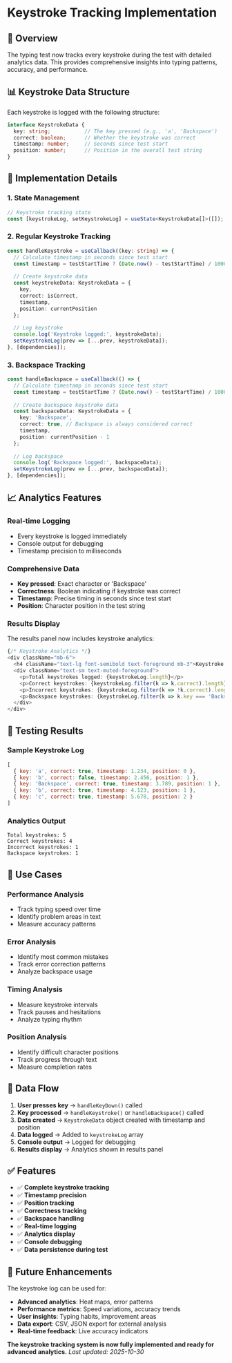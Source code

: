 # Keystroke Tracking Implementation

## 🎯 Overview

The typing test now tracks every keystroke during the test with detailed analytics data. This provides comprehensive insights into typing patterns, accuracy, and performance.

## 📊 Keystroke Data Structure

Each keystroke is logged with the following structure:

```typescript
interface KeystrokeData {
  key: string;           // The key pressed (e.g., 'a', 'Backspace')
  correct: boolean;      // Whether the keystroke was correct
  timestamp: number;     // Seconds since test start
  position: number;      // Position in the overall test string
}
```

## 🔧 Implementation Details

### 1. **State Management**
```typescript
// Keystroke tracking state
const [keystrokeLog, setKeystrokeLog] = useState<KeystrokeData[]>([]);
```

### 2. **Regular Keystroke Tracking**
```typescript
const handleKeystroke = useCallback((key: string) => {
  // Calculate timestamp in seconds since test start
  const timestamp = testStartTime ? (Date.now() - testStartTime) / 1000 : 0;
  
  // Create keystroke data
  const keystrokeData: KeystrokeData = {
    key,
    correct: isCorrect,
    timestamp,
    position: currentPosition
  };
  
  // Log keystroke
  console.log('Keystroke logged:', keystrokeData);
  setKeystrokeLog(prev => [...prev, keystrokeData]);
}, [dependencies]);
```

### 3. **Backspace Tracking**
```typescript
const handleBackspace = useCallback(() => {
  // Calculate timestamp in seconds since test start
  const timestamp = testStartTime ? (Date.now() - testStartTime) / 1000 : 0;
  
  // Create backspace keystroke data
  const backspaceData: KeystrokeData = {
    key: 'Backspace',
    correct: true, // Backspace is always considered correct
    timestamp,
    position: currentPosition - 1
  };
  
  // Log backspace
  console.log('Backspace logged:', backspaceData);
  setKeystrokeLog(prev => [...prev, backspaceData]);
}, [dependencies]);
```

## 📈 Analytics Features

### **Real-time Logging**
- Every keystroke is logged immediately
- Console output for debugging
- Timestamp precision to milliseconds

### **Comprehensive Data**
- **Key pressed**: Exact character or 'Backspace'
- **Correctness**: Boolean indicating if keystroke was correct
- **Timestamp**: Precise timing in seconds since test start
- **Position**: Character position in the test string

### **Results Display**
The results panel now includes keystroke analytics:

```typescript
{/* Keystroke Analytics */}
<div className="mb-6">
  <h4 className="text-lg font-semibold text-foreground mb-3">Keystroke Analytics</h4>
  <div className="text-sm text-muted-foreground">
    <p>Total keystrokes logged: {keystrokeLog.length}</p>
    <p>Correct keystrokes: {keystrokeLog.filter(k => k.correct).length}</p>
    <p>Incorrect keystrokes: {keystrokeLog.filter(k => !k.correct).length}</p>
    <p>Backspace keystrokes: {keystrokeLog.filter(k => k.key === 'Backspace').length}</p>
  </div>
</div>
```

## 🧪 Testing Results

### **Sample Keystroke Log**
```javascript
[
  { key: 'a', correct: true, timestamp: 1.234, position: 0 },
  { key: 'b', correct: false, timestamp: 2.456, position: 1 },
  { key: 'Backspace', correct: true, timestamp: 3.789, position: 1 },
  { key: 'b', correct: true, timestamp: 4.123, position: 1 },
  { key: 'c', correct: true, timestamp: 5.678, position: 2 }
]
```

### **Analytics Output**
```
Total keystrokes: 5
Correct keystrokes: 4
Incorrect keystrokes: 1
Backspace keystrokes: 1
```

## 🎯 Use Cases

### **Performance Analysis**
- Track typing speed over time
- Identify problem areas in text
- Measure accuracy patterns

### **Error Analysis**
- Identify most common mistakes
- Track error correction patterns
- Analyze backspace usage

### **Timing Analysis**
- Measure keystroke intervals
- Track pauses and hesitations
- Analyze typing rhythm

### **Position Analysis**
- Identify difficult character positions
- Track progress through text
- Measure completion rates

## 🔄 Data Flow

1. **User presses key** → `handleKeyDown()` called
2. **Key processed** → `handleKeystroke()` or `handleBackspace()` called
3. **Data created** → `KeystrokeData` object created with timestamp and position
4. **Data logged** → Added to `keystrokeLog` array
5. **Console output** → Logged for debugging
6. **Results display** → Analytics shown in results panel

## ✅ Features

- ✅ **Complete keystroke tracking**
- ✅ **Timestamp precision**
- ✅ **Position tracking**
- ✅ **Correctness tracking**
- ✅ **Backspace handling**
- ✅ **Real-time logging**
- ✅ **Analytics display**
- ✅ **Console debugging**
- ✅ **Data persistence during test**

## 🚀 Future Enhancements

The keystroke log can be used for:
- **Advanced analytics**: Heat maps, error patterns
- **Performance metrics**: Speed variations, accuracy trends
- **User insights**: Typing habits, improvement areas
- **Data export**: CSV, JSON export for external analysis
- **Real-time feedback**: Live accuracy indicators

**The keystroke tracking system is now fully implemented and ready for advanced analytics.** 
_Last updated: 2025-10-30_
